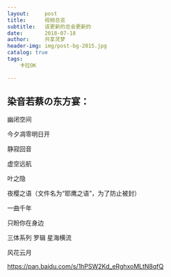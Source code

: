 ```yaml
---
layout:     post
title:      视频总览
subtitle:   该更新的总会更新的
date:       2018-07-18
author:     共享灵梦
header-img: img/post-bg-2015.jpg
catalog: true
tags:
    卡拉OK

---
```

## 染音若蔡の东方宴：

幽闭空间

今夕凋零明日开

静寂回音

虚空远航

叶之隐

夜樱之语（文件名为“耶鹰之语”，为了防止被封）

一曲千年

只盼你在身边

三体系列 罗辑 星海横流

风花云月

https://pan.baidu.com/s/1hPSW2Kd_eRghxoMLtN8qfQ

